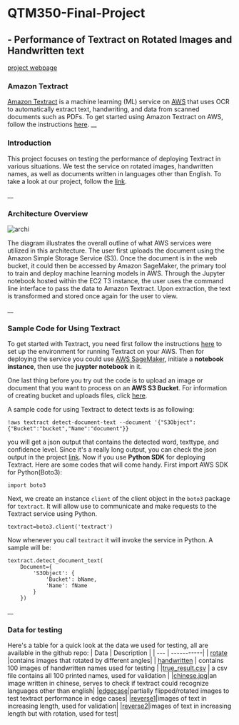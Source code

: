 # QTM350-Final-Project
## - Performance of Textract on Rotated Images and Handwritten text
[project webpage](https://webpage-final-kz.s3.amazonaws.com/final.html) 

### Amazon Textract
[Amazon Textract](https://aws.amazon.com/cn/textract/) is a machine learning (ML) service on [AWS](https://aws.amazon.com/) that uses OCR to automatically extract text, handwriting, and data from scanned documents such as PDFs. To get started using Amazon Textract on AWS, follow the instructions [here](https://docs.aws.amazon.com/textract/latest/dg/getting-started.html).
__
### Introduction
This project focuses on testing the performance of deploying Textract in various situations. We test the service on rotated images, handwritten names, as well as documents written in languages other than English. To take a look at our project, follow the [link](https://webpage-final-kz.s3.amazonaws.com/final.html).

__
### Architecture Overview
![archi](https://webpage-kairan.s3.amazonaws.com/archi.jpg)

The diagram illustrates the overall outline of what AWS services were utilized in this architecture. 
The user first uploads the document using the Amazon Simple Storage Service (S3). Once the document is in the web bucket, it could then be accessed by Amazon SageMaker, the primary tool to train and deploy machine learning models in AWS. Through the Jupyter notebook hosted within the EC2 T3 instance, the user uses the command line interface to pass the data to Amazon Textract. Upon extraction, the text is transformed and stored once again for the user to view.

__
### Sample Code for Using Textract
To get started with Textract, you need first follow the instructions [here](https://docs.aws.amazon.com/textract/latest/dg/setting-up.html) to set up the environment for running Textract on your AWS. Then for deploying the service you could use [AWS SageMaker](https://aws.amazon.com/cn/sagemaker/), initiate a **notebook instance**, then use the **juypter notebook** in it. 

One last thing before you try out the code is to upload an image or document that you want to process on an **AWS S3 Bucket**. For information of creating bucket and uploads files, click [here](https://docs.aws.amazon.com/AmazonS3/latest/userguide/GetStartedWithS3.html). 

A sample code for using Textract to detect texts is as following:
```
!aws textract detect-document-text --document '{"S3Object":{"Bucket":"bucket","Name":"document"}}
```
you will get a json output that contains the detected word, texttype, and confidence level. Since it's a really long output, you can check the json output in the project [link](https://webpage-final-kz.s3.amazonaws.com/final.html).
Now if you use **Python SDK** for deploying Textract. Here are some codes that will come handy. First import AWS SDK for Python(Boto3):
```
import boto3
```
Next, we create an instance `client` of the client object in the `boto3` package for `textract`. It will allow use to communicate and make requests to the Textract service using Python. 
```
textract=boto3.client('textract')
```
Now whenever you call `textract` it will invoke the service in Python. A sample will be:
```
textract.detect_document_text(    
    Document={
        'S3Object': {
            'Bucket': bName,
            'Name': fName
        }
    })
```
__
### Data for testing 
Here's a table for a quick look at the data we used for testing, all are available in the github repo:
| Data | Description |
|  ---  | -----------| 
| [rotate](https://github.com/ka4on/QTM350-Final-Project/tree/main/rotate) |contains images that rotated by different angles|
| [handwritten](https://github.com/ka4on/QTM350-Final-Project/tree/main/handwritten) | contains 100 images of handwritten names used for testing |
|[true_result.csv](https://github.com/ka4on/QTM350-Final-Project/blob/main/true_result.csv) | a csv file contains all 100 printed names, used for validation |
|[chinese.jpg](https://github.com/ka4on/QTM350-Final-Project/blob/main/chinese.jpg)|an image written in chinese, serves to check if textract could recognize languages other than english|
|[edgecase](https://github.com/ka4on/QTM350-Final-Project/tree/main/edgecase)|partially flipped/rotated images to test textract performance in edge cases|
|[reverse1](https://github.com/ka4on/QTM350-Final-Project/tree/main/reverse1)|images of text in increasing length, used for validation|
|[reverse2](https://github.com/ka4on/QTM350-Final-Project/tree/main/reverse2)|images of text in increasing length but with rotation, used for test|

